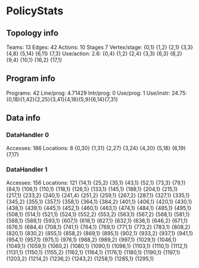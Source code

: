 # PolicyStats
## Topology info
Teams:		13
Edges:		42
Actions:	10
Stages		7
Vertex/stage:	{0,1} {1,2} {2,1} {3,3} {4,8} {5,14} {6,11} {7,3} 
Use/action:	2.6: {0,4} {1,2} {2,4} {3,3} {6,3} {8,2} {9,4} {10,1} {16,2} {17,1} 

## Program info
Programs:	42
Line/prog:	4.71429
Intr/prog:	0
Use/prog:	1
Use/instr:	24.75: {0,18}{1,42}{2,25}{3,41}{4,18}{5,9}{6,14}{7,31}

## Data info

### DataHandler 0
Accesses:	186
Locations:	8
{0,30} {1,31} {2,27} {3,24} {4,20} {5,18} {6,19} {7,17} 

### DataHandler 1
Accesses:	156
Locations:	121
{14,1} {25,2} {35,1} {43,1} {52,1} {73,3} {79,1} {84,1} {106,1} {110,1} {118,1} {126,5} {133,1} {145,1} {188,1} {204,1} {215,1} {217,1} {233,2} {240,1} {241,4} {251,2} {259,1} {267,2} {287,1} {327,1} {335,1} {345,2} {355,1} {357,1} {358,1} {364,1} {384,2} {401,1} {406,1} {420,1} {430,1} {438,1} {439,1} {445,1} {452,1} {460,1} {463,1} {474,1} {484,1} {485,1} {495,1} {508,1} {514,1} {521,1} {524,1} {552,2} {553,2} {563,1} {567,2} {568,1} {581,1} {588,1} {589,1} {593,1} {607,1} {618,1} {627,1} {632,1} {636,1} {646,2} {671,1} {676,1} {684,4} {708,1} {741,1} {764,1} {769,1} {771,1} {773,2} {783,1} {808,2} {820,1} {830,2} {855,1} {858,2} {869,1} {895,1} {902,1} {933,2} {937,1} {941,1} {954,1} {957,1} {975,1} {976,1} {988,2} {989,2} {997,1} {1029,1} {1046,1} {1049,1} {1059,1} {1060,2} {1080,1} {1090,1} {1098,1} {1103,1} {1110,1} {1112,1} {1131,1} {1150,1} {1155,2} {1162,1} {1164,1} {1176,1} {1180,1} {1190,1} {1197,1} {1203,2} {1214,2} {1236,2} {1243,2} {1258,1} {1285,1} {1295,1} 